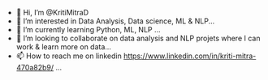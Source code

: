 - 👋 Hi, I’m @KritiMitraD
- 👀 I’m interested in Data Analysis, Data science, ML & NLP...
- 🌱 I’m currently learning Python, ML, NLP ...
- 💞️ I’m looking to collaborate on data analysis and NLP projets where I can work & learn more on data...
- 📫 How to reach me on linkedin https://www.linkedin.com/in/kriti-mitra-470a82b9/ ...

<!---
KritiMitraD/KritiMitraD is a ✨ special ✨ repository because its `README.md` (this file) appears on your GitHub profile.
You can click the Preview link to take a look at your changes.
--->
